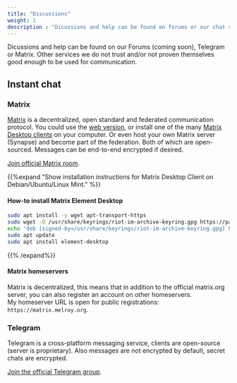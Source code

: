```yaml
---
title: "Discussions"
weight: 1
description : "Dicussions and help can be found on forums or our chat services."
---
```


Dicussions and help can be found on our Forums (coming soon), Telegram or Matrix. Other services we do not trust and/or not proven themselves good enough to be used for communication.

<!-- ## LibreWeb Forums -->

## Instant chat

### Matrix

[Matrix](https://matrix.org) is a decentralized, open standard and federated communication protocol. You could use the [web version](https://element.io/), or install one of the many [Matrix Desktop clients](https://matrix.org/clients/) on your computer. Or even host your own Matrix server (Synapse) and become part of the federation. Both of which are open-sourced. Messages can be end-to-end encrypted if desired.

[Join official Matrix room](https://matrix.to/#/#libreweb:melroy.org?via=melroy.org).

{{%expand "Show installation instructions for Matrix Desktop Client on Debian/Ubuntu/Linux Mint." %}}

#### How-to install Matrix Element Desktop

```sh
sudo apt install -y wget apt-transport-https
sudo wget -O /usr/share/keyrings/riot-im-archive-keyring.gpg https://packages.riot.im/debian/riot-im-archive-keyring.gpg
echo "deb [signed-by=/usr/share/keyrings/riot-im-archive-keyring.gpg] https://packages.riot.im/debian/ default main" | sudo tee /etc/apt/sources.list.d/riot-im.list
sudo apt update
sudo apt install element-desktop
```

{{% /expand%}}

#### Matrix homeservers

Matrix is decentralized, this means that in addition to the official matrix.org server, you can also register an account on other homeservers.  
My homeserver URL is open for public registrations: `https://matrix.melroy.org`.

### Telegram

Telegram is a cross-platform messaging service, clients are open-source (server is proprietary). Also messages are not encrypted by default, secret chats are encrypted.

[Join the official Telegram group](https://t.me/libreweb).
